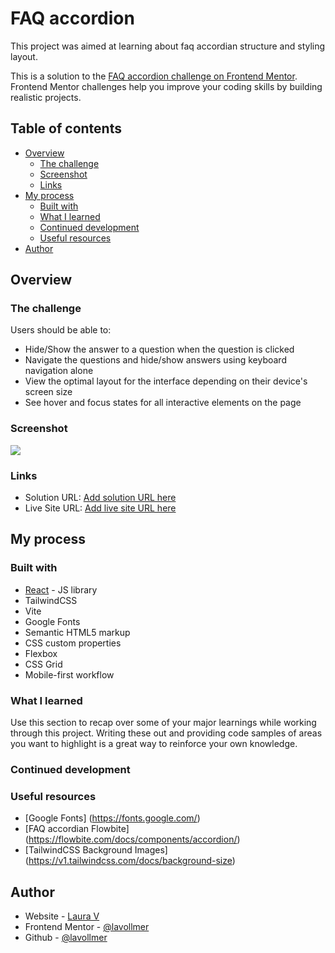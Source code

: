 # FAQ accordion

This project was aimed at learning about faq accordian structure and styling layout.

This is a solution to the [FAQ accordion challenge on Frontend Mentor](https://www.frontendmentor.io/challenges/faq-accordion-wyfFdeBwBz). Frontend Mentor challenges help you improve your coding skills by building realistic projects. 

## Table of contents

- [Overview](#overview)
  - [The challenge](#the-challenge)
  - [Screenshot](#screenshot)
  - [Links](#links)
- [My process](#my-process)
  - [Built with](#built-with)
  - [What I learned](#what-i-learned)
  - [Continued development](#continued-development)
  - [Useful resources](#useful-resources)
- [Author](#author)


## Overview

### The challenge

Users should be able to:

- Hide/Show the answer to a question when the question is clicked
- Navigate the questions and hide/show answers using keyboard navigation alone
- View the optimal layout for the interface depending on their device's screen size
- See hover and focus states for all interactive elements on the page

### Screenshot

![](./screenshot.jpg)


### Links

- Solution URL: [Add solution URL here](https://your-solution-url.com)
- Live Site URL: [Add live site URL here](https://your-live-site-url.com)

## My process

### Built with

- [React](https://reactjs.org/) - JS library
- TailwindCSS
- Vite
- Google Fonts
- Semantic HTML5 markup
- CSS custom properties
- Flexbox
- CSS Grid
- Mobile-first workflow

### What I learned

Use this section to recap over some of your major learnings while working through this project. Writing these out and providing code samples of areas you want to highlight is a great way to reinforce your own knowledge.


### Continued development


### Useful resources

- [Google Fonts] (https://fonts.google.com/)
- [FAQ accordian Flowbite] (https://flowbite.com/docs/components/accordion/)
- [TailwindCSS Background Images] (https://v1.tailwindcss.com/docs/background-size)


## Author

- Website - [Laura V](www.lauradeveloper.com)
- Frontend Mentor - [@lavollmer](https://www.frontendmentor.io/profile/yourusername)
- Github - [@lavollmer](https://github.com/lavollmer)
